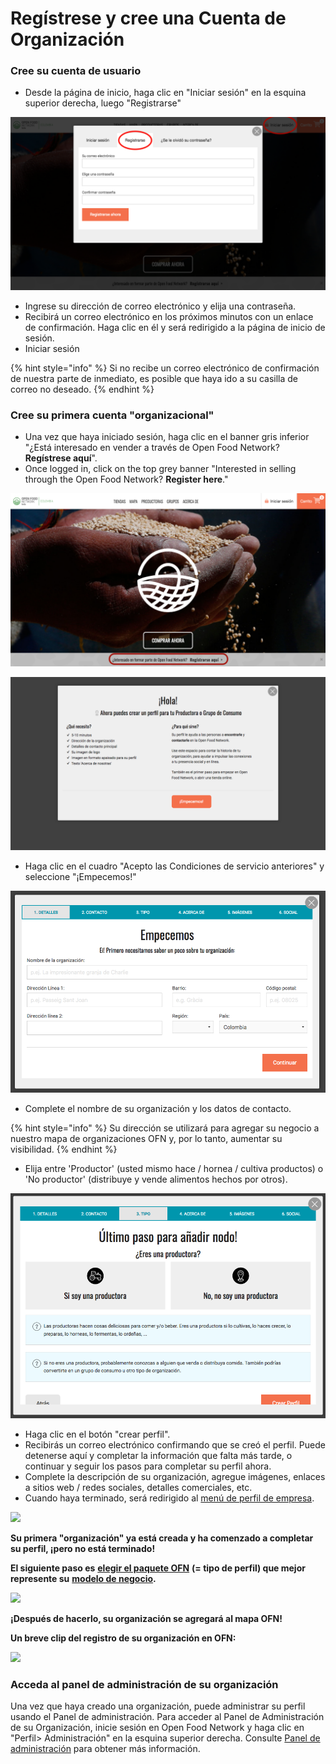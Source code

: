 # Regístrese y cree una Cuenta de Organización

### Cree su cuenta de usuario

* Desde la página de inicio, haga clic en "Iniciar sesión" en la esquina superior derecha, luego "Registrarse" 

![](../.gitbook/assets/registro.png)

* Ingrese su dirección de correo electrónico y elija una contraseña.
* Recibirá un correo electrónico en los próximos minutos con un enlace de confirmación. Haga clic en él y será redirigido a la página de inicio de sesión.
* Iniciar sesión

{% hint style="info" %}
Si no recibe un correo electrónico de confirmación de nuestra parte de inmediato, es posible que haya ido a su casilla de correo no deseado.
{% endhint %}

### Cree su primera cuenta "organizacional"

* Una vez que haya iniciado sesión, haga clic en el banner gris inferior "¿Está interesado en vender a través de Open Food Network? **Regístrese aquí**".
* Once logged in, click on the top grey banner "Interested in selling through the Open Food Network? **Register here**."

![](../.gitbook/assets/venderregistro.png)

![](../.gitbook/assets/holainicioregorg.png)

* Haga clic en el cuadro "Acepto las Condiciones de servicio anteriores" y seleccione "¡Empecemos!"

![](../.gitbook/assets/empecemos.png)

* Complete el nombre de su organización y los datos de contacto.

{% hint style="info" %}
Su dirección se utilizará para agregar su negocio a nuestro mapa de organizaciones OFN y, por lo tanto, aumentar su visibilidad.
{% endhint %}

* Elija entre 'Productor' \(usted mismo hace / hornea / cultiva productos\) o 'No productor' \(distribuye y vende alimentos hechos por otros\).

![](../.gitbook/assets/ultimopasoregistro.png)

* Haga clic en el botón "crear perfil".
* Recibirás un correo electrónico confirmando que se creó el perfil. Puede detenerse aquí y completar la información que falta más tarde, o continuar y seguir los pasos para completar su perfil ahora.
* Complete la descripción de su organización, agregue imágenes, enlaces a sitios web / redes sociales, detalles comerciales, etc.
* Cuando haya terminado, será redirigido al [menú de perfil de empresa](enterprise-profile/).

![](../.gitbook/assets/newregister.jpg)

**Su primera "organización" ya está creada y ha comenzado a completar su perfil, ¡pero no está terminado!**

**El siguiente paso es** [**elegir el paquete OFN**](enterprise-profile/) **\(= tipo de perfil\) que mejor represente su** [**modelo de negocio**](../quick-start-guides/)**.**   

![](../.gitbook/assets/newchoose.jpg)

**¡Después de hacerlo, su organización se agregará al mapa OFN!**

**Un breve clip del registro de su organización en OFN:** 

![](../.gitbook/assets/registration.gif)

### Acceda al panel de administración de su organización

Una vez que haya creado una organización, puede administrar su perfil usando el Panel de administración. Para acceder al Panel de Administración de su Organización, inicie sesión en Open Food Network y haga clic en "Perfil&gt; Administración" en la esquina superior derecha. Consulte [Panel de administración](dashboard.md) para obtener más información.


